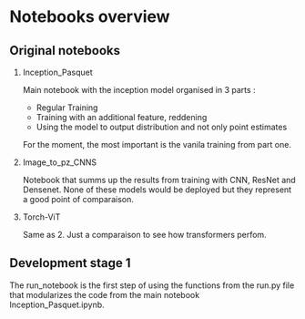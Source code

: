 # Notebooks overview

## Original notebooks

1. Inception_Pasquet

    Main notebook with the inception model organised in 3 parts :
    - Regular Training
    - Training with an additional feature, reddening
    - Using the model to output distribution and not only point estimates
    
    For the moment, the most important is the vanila training from part one.
    

2. Image_to_pz_CNNS
    
    Notebook that summs up the results from training with CNN, ResNet and Densenet. 
    None of these models would be deployed but they represent a good point of comparaison.

3. Torch-ViT
    
    Same as 2. Just a comparaison to see how transformers perfom. 
    

## Development stage 1

The run_notebook is the first step of using the functions from the run.py file that modularizes the code from the main notebook Inception_Pasquet.ipynb.
